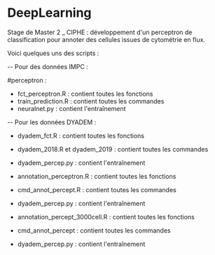 # DeepLearning

Stage de Master 2 _ CIPHE : développement d'un perceptron de classification pour annoter des cellules issues de cytométrie en flux.

Voici quelques uns des scripts :

-- Pour des données IMPC :

#perceptron :
- fct_perceptron.R : contient toutes les fonctions 
- train_prediction.R : contient toutes les commandes
- neuralnet.py : contient l'entraînement

-- Pour les données DYADEM :

- dyadem_fct.R : contient toutes les fonctions
- dyadem_2018.R et dyadem_2019 : contient toutes les commandes
- dyadem_percep.py : contient l'entraînement 

- annotation_perceptron.R : contient toutes les fonctions
- cmd_annot_percept.R : contient toutes les commandes
- dyadem_percep.py : contient l'entraînement 

- annotation_percept_3000cell.R : contient toutes les fonctions
- cmd_annot_percept : contient toutes les commandes
- dyadem_percep.py : contient l'entraînement 
